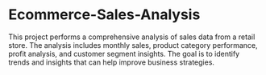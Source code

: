 # Ecommerce-Sales-Analysis
This project performs a comprehensive analysis of sales data from a retail store. The analysis includes monthly sales, product category performance, profit analysis, and customer segment insights. The goal is to identify trends and insights that can help improve business strategies.
